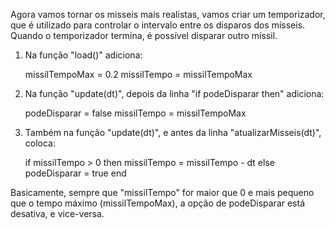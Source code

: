 
Agora vamos tornar os misseis mais realistas, vamos criar um temporizador, que é utilizado para controlar o intervalo entre os disparos dos mísseis. Quando o temporizador termina, é possível disparar outro míssil.

1. Na função "load()" adiciona:

   missilTempoMax = 0.2
   missilTempo = missilTempoMax

2. Na função "update(dt)", depois da linha "if podeDisparar then" adiciona:

   podeDisparar = false
   missilTempo = missilTempoMax

3. Também na função "update(dt)", e antes da linha "atualizarMisseis(dt)", coloca:

   if missilTempo > 0 then
     missilTempo = missilTempo - dt
   else
     podeDisparar = true
   end

Basicamente, sempre que "missilTempo" for maior que 0 e mais pequeno que o tempo máximo (missilTempoMax), a opção de podeDisparar está desativa, e vice-versa.

